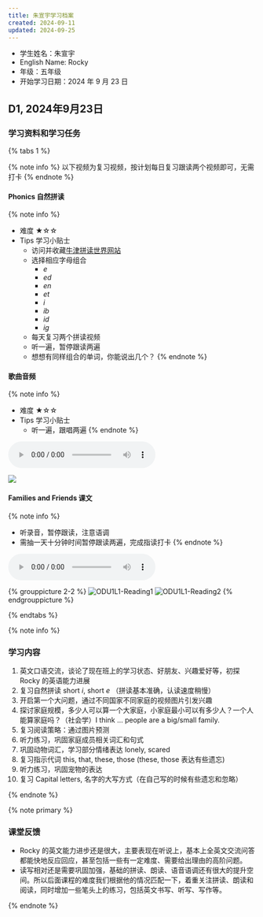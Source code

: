 ```yaml
---
title: 朱宣宇学习档案
created: 2024-09-11
updated: 2024-09-25
---
```


- 学生姓名：朱宣宇
- English Name: Rocky
- 年级：五年级
- 开始学习日期：2024 年 9 月 23 日

## D1, 2024年9月23日

### 学习资料和学习任务

{% tabs 1 %}

<!-- tab 复习任务 -->

{% note info %}
以下视频为复习视频，按计划每日复习跟读两个视频即可，无需打卡
{% endnote %}

#### Phonics 自然拼读

{% note info %}
- 难度 ★☆☆
- Tips 学习小贴士
	- 访问并收藏[牛津拼读世界网站](https://elt.oup.com/student/oxfordphonicsworld/level02/watch?cc=cn&selLanguage=zh)
	- 选择相应字母组合
		- *e*
		- *ed*
		- *en*
		- *et*
		- *i*
		- *ib*
		- *id*
		- *ig*
	- 每天复习两个拼读视频
	- 听一遍，暂停跟读两遍
	- 想想有同样组合的单词，你能说出几个？
{% endnote %}

#### 歌曲音频

{% note info %}
- 难度 ★☆☆
- Tips 学习小贴士
	- 听一遍，跟唱两遍
{% endnote %}

<audio controls>
  <source src="https://mini-elephant-1318622621.cos.ap-chongqing.myqcloud.com/2024/09/21/OD2e_L1_Student_Book_Audio_1.04.mp3" type="audio/mp3">
</audio>

![](https://mini-elephant-1318622621.cos.ap-chongqing.myqcloud.com/2024/09/22/OD_U1_GR_song.jpg)

<!-- endtab -->

<!-- tab 打卡任务 -->

#### Families and Friends 课文

{% note info %}
- 听录音，暂停跟读，注意语调
- 需抽一天十分钟时间暂停跟读两遍，完成指读打卡
{% endnote %}

<audio controls>
  <source src="https://mini-elephant-1318622621.cos.ap-chongqing.myqcloud.com/2024/09/21/OD2e_L1_Student_Book_Audio_1.03.mp3" type="audio/mp3">
</audio>

{% grouppicture 2-2 %}
![ODU1L1-Reading1](https://mini-elephant-1318622621.cos.ap-chongqing.myqcloud.com/2024/09/21/ODU1L1-Reading1.jpg)
![ODU1L1-Reading2](https://mini-elephant-1318622621.cos.ap-chongqing.myqcloud.com/2024/09/21/ODU1L1-Reading2.jpg)
{% endgrouppicture %}

<!-- endtab -->

{% endtabs %}


{% note info %}

### 学习内容

1. 英文口语交流，谈论了现在班上的学习状态、好朋友、兴趣爱好等，初探 Rocky 的英语能力进展
2. 复习自然拼读 short *i*, short *e* （拼读基本准确，认读速度稍慢）
3. 开启第一个大问题，通过不同国家不同家庭的视频图片引发兴趣
4. 探讨家庭规模，多少人可以算一个大家庭，小家庭最小可以有多少人？一个人能算家庭吗？（社会学）I think … people are a big/small family.
5. 复习阅读策略：通过图片预测
6. 听力练习，巩固家庭成员相关词汇和句式
7. 巩固动物词汇，学习部分情绪表达 lonely, scared
8. 复习指示代词 this, that, these, those (these, those 表达有些遗忘)
9. 听力练习，巩固宠物的表达
10. 复习 Capital letters, 名字的大写方式（在自己写的时候有些遗忘和忽略）

{% endnote %}


{% note primary %}

### 课堂反馈

- Rocky 的英文能力进步还是很大，主要表现在听说上，基本上全英文交流问答都能快地反应回应，甚至包括一些有一定难度、需要给出理由的高阶问题。
- 读写相对还是需要巩固加强，基础的拼读、朗读、语音语调还有很大的提升空间。所以后面课程的难度我们根据他的情况匹配一下，着重关注拼读、朗读和阅读，同时增加一些笔头上的练习，包括英文书写、听写、写作等。

{% endnote %}
